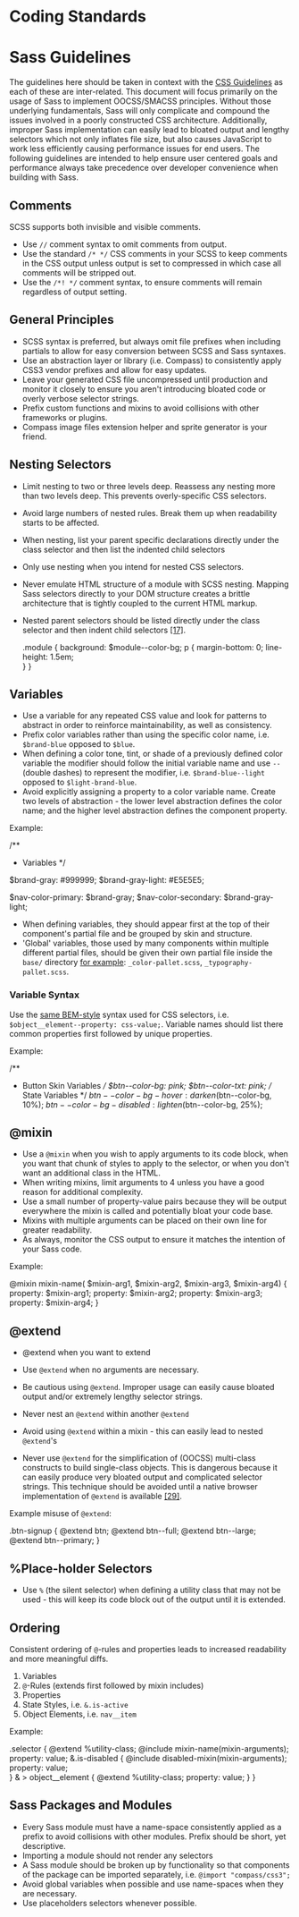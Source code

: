 Coding Standards
================

# Sass Guidelines

The guidelines here should be taken in context with the [CSS Guidelines](css.md) as each of these are inter-related. This document will focus primarily on the usage of Sass to implement OOCSS/SMACSS principles. Without those underlying fundamentals, Sass will only complicate and compound the issues involved in a poorly constructed CSS architecture. Additionally, improper Sass implementation can easily lead to bloated output and lengthy selectors which not only inflates file size, but also causes JavaScript to work less efficiently causing performance issues for end users. The following guidelines are intended to help ensure user centered goals and performance always take precedence over developer convenience when building with Sass. 

## Comments
SCSS supports both invisible and visible comments. 

* Use `//` comment syntax to omit comments from output.
* Use the standard `/* */` CSS comments in your SCSS to keep comments in the CSS output unless output is set to compressed in which case all comments will be stripped out.
* Use the `/*! */` comment syntax, to ensure comments will remain regardless of output setting.

## General Principles

* SCSS syntax is preferred, but always omit file prefixes when including partials to allow for easy conversion between SCSS and Sass syntaxes. 
* Use an abstraction layer or library (i.e. Compass) to consistently apply CSS3 vendor prefixes and allow for easy updates.
* Leave your generated CSS file uncompressed until production and monitor it closely to ensure you aren't introducing bloated code or overly verbose selector strings.
* Prefix custom functions and mixins to avoid collisions with other frameworks or plugins.
* Compass image files extension helper and sprite generator is your friend.

## Nesting Selectors

* Limit nesting to two or three levels deep. Reassess any nesting more than two levels deep. This prevents overly-specific CSS selectors.
* Avoid large numbers of nested rules. Break them up when readability starts to be affected.
* When nesting, list your parent specific declarations directly under the class selector and then list the indented child selectors 
* Only use nesting when you intend for nested CSS selectors.
* Never emulate HTML structure of a module with SCSS nesting. Mapping Sass selectors directly to your DOM structure creates a brittle architecture that is tightly coupled to the current HTML markup.
* Nested parent selectors should be listed directly under the class selector and then indent child selectors [[17]](README.md#works-cited).
  
  .module {
      background: $module--color-bg; 
      p {
          margin-bottom: 0;
          line-height: 1.5em;     
      }
  }

## Variables

* Use a variable for any repeated CSS value and look for patterns to abstract in order to reinforce maintainability, as well as consistency. 
* Prefix color variables rather than using the specific color name, i.e. `$brand-blue` opposed to `$blue`.
* When defining a color tone, tint, or shade of a previously defined color variable the modifier should follow the initial variable name and use `--` (double dashes) to represent the modifier, i.e. `$brand-blue--light` opposed to `$light-brand-blue`.
* Avoid explicitly assigning a property to a color variable name. Create two levels of abstraction - the lower level abstraction defines the color name; and the higher level abstraction defines the component property.

Example:

  /**
   * Variables
   */

  $brand-gray: #999999;
  $brand-gray-light: #E5E5E5;

  $nav-color-primary: $brand-gray;
  $nav-color-secondary: $brand-gray-light;

* When defining variables, they should appear first at the top of their component's partial file and be grouped by skin and structure.
* 'Global' variables, those used by many components within multiple different partial files, should be given their own partial file inside the `base/` directory [for example](https://github.com/kwaledesign/Archetype/tree/master/sass/base): `_color-pallet.scss`, `_typography-pallet.scss`.


### Variable Syntax
Use the [same BEM-style](css.md#selector-construct) syntax used for CSS selectors, i.e. `$object__element--property: css-value;`. Variable names should list there common properties first followed by unique properties.

Example:

  /**
   * Button Skin Variables
   */
  $btn--color-bg:                               pink;
  $btn--color-txt:                              pink;
  /* State Variables */
  $btn--color-bg-hover:                         darken($btn--color-bg, 10%);
  $btn--color-bg-disabled:                      lighten($btn--color-bg, 25%);

## @mixin
* Use a `@mixin` when you wish to apply arguments to its code block, when you want that chunk of styles to apply to the selector, or when you don't want an additional class in the HTML.
* When writing mixins, limit arguments to 4 unless you have a good reason for additional complexity.
* Use a small number of property-value pairs because they will be output everywhere the mixin is called and potentially bloat your code base.
* Mixins with multiple arguments can be placed on their own line for greater readability. 
* As always, monitor the CSS output to ensure it matches the intention of your Sass code.

Example:

  @mixin mixin-name(
  $mixin-arg1,
  $mixin-arg2,
  $mixin-arg3,
  $mixin-arg4) {
    property: $mixin-arg1;
    property: $mixin-arg2;
    property: $mixin-arg3;
    property: $mixin-arg4;
  }


## @extend
* @extend when you want to extend
* Use `@extend` when no arguments are necessary. 

* Be cautious using `@extend`. Improper usage can easily cause bloated output and/or extremely lengthy selector strings. 
* Never nest an `@extend` within another `@extend`
* Avoid using `@extend` within a mixin - this can easily lead to nested `@extend`'s
* Never use `@extend` for the simplification of (OOCSS) multi-class constructs to build single-class objects. This is dangerous because it can easily produce very bloated output and complicated selector strings. This technique should be avoided until a native browser implementation of `@extend` is available [[29]](README.md#works-cited).

Example misuse of `@extend`:

  .btn-signup {
    @extend btn;
    @extend btn--full;
    @extend btn--large;
    @extend btn--primary;
  }

## %Place-holder Selectors
* Use `%` (the silent selector) when defining a utility class that may not be used - this will keep its code block out of the output until it is extended.

## Ordering
Consistent ordering of `@`-rules and properties leads to increased readability and more meaningful diffs.

  1. Variables
  2. `@`-Rules (extends first followed by mixin includes)
  3. Properties
  4. State Styles, i.e. `&.is-active`
  5. Object Elements, i.e. `nav__item`

Example:

  .selector {
    @extend %utility-class;
    @include mixin-name(mixin-arguments);
    property: value; 
    &.is-disabled {
      @include disabled-mixin(mixin-arguments);
      property: value;   
    }
    & > object__element {
      @extend %utility-class;
      property: value;
    }
  }

## Sass Packages and Modules

* Every Sass module must have a name-space consistently applied as a prefix to avoid collisions with other modules. Prefix should be short, yet descriptive. 
* Importing a module should not render any selectors
* A Sass module should be broken up by functionality so that components of the package can be imported separately, i.e. `@import "compass/css3";`
* Avoid global variables when possible and use name-spaces when they are necessary. 
* Use placeholders selectors whenever possible.

